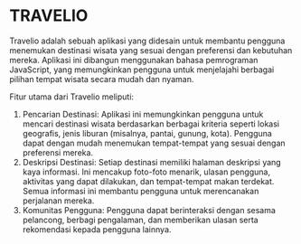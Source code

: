 # TRAVELIO

Travelio adalah sebuah aplikasi yang didesain untuk membantu pengguna menemukan destinasi wisata yang sesuai dengan preferensi dan kebutuhan mereka. Aplikasi ini dibangun menggunakan bahasa pemrograman JavaScript, yang memungkinkan pengguna untuk menjelajahi berbagai pilihan tempat wisata secara mudah dan nyaman.

Fitur utama dari Travelio meliputi:

1. Pencarian Destinasi: Aplikasi ini memungkinkan pengguna untuk mencari destinasi wisata berdasarkan berbagai kriteria seperti lokasi geografis, jenis liburan (misalnya, pantai, gunung, kota). Pengguna dapat dengan mudah menemukan tempat-tempat yang sesuai dengan preferensi mereka.
2. Deskripsi Destinasi: Setiap destinasi memiliki halaman deskripsi yang kaya informasi. Ini mencakup foto-foto menarik, ulasan pengguna, aktivitas yang dapat dilakukan, dan tempat-tempat makan terdekat. Semua informasi ini membantu pengguna untuk merencanakan perjalanan mereka.
3. Komunitas Pengguna: Pengguna dapat berinteraksi dengan sesama pelancong, berbagi pengalaman, dan memberikan ulasan serta rekomendasi kepada pengguna lainnya.
